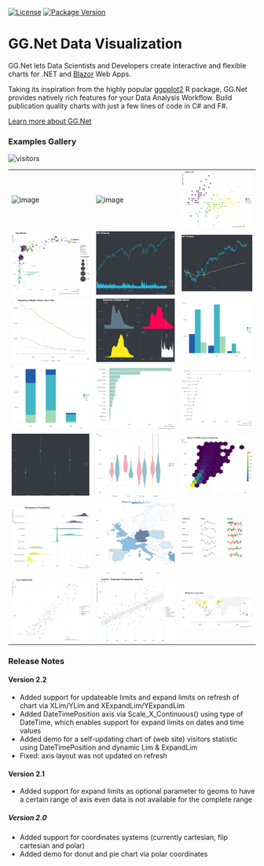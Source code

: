 [![License](https://img.shields.io/github/license/BlazorExtensions/Storage.svg?longCache=true&style=flat-square)](https://github.com/pablofrommars/GGNet/blob/master/LICENSE.TXT)
[![Package Version](https://img.shields.io/badge/nuget-v2.2.0-blue.svg?longCache=true&style=flat-square)](https://www.nuget.org/packages/Twins.Blazor.GGNet/2.2.0)
# GG.Net Data Visualization

GG.Net lets Data Scientists and Developers create interactive and flexible charts for .NET and [Blazor](https://dotnet.microsoft.com/apps/aspnet/web-apps/blazor) Web Apps.

Taking its inspiration from the highly popular [ggpplot2](https://ggplot2.tidyverse.org) R package, GG.Net provides natively rich features for your Data Analysis Workflow. Build publication quality charts with just a few lines of code in C# and F#.

[Learn more about GG.Net](https://pablofrommars.github.io/)

### Examples Gallery

![visitors](https://user-images.githubusercontent.com/52295393/103322181-774e1b00-4a3d-11eb-901b-62279e113ecb.gif) 

| | | |
|-|-|-|
![image](https://user-images.githubusercontent.com/52295393/103013648-ca0b6c80-453d-11eb-9370-50da64656f97.png) | ![image](https://user-images.githubusercontent.com/52295393/103013693-d8f21f00-453d-11eb-9124-44d3d98b65db.png) | ![](https://github.com/pablofrommars/GGNet.Site/blob/master/wwwroot/img/scatterplot.png)
![](https://github.com/pablofrommars/GGNet.Site/blob/master/wwwroot/img/bubbleplot.png) | ![](https://github.com/pablofrommars/GGNet.Site/blob/master/wwwroot/img/barchart.png) | ![](https://github.com/pablofrommars/GGNet.Site/blob/master/wwwroot/img/candlestick.png)
![](https://github.com/pablofrommars/GGNet.Site/blob/master/wwwroot/img/linechart.png) | ![](https://github.com/pablofrommars/GGNet.Site/blob/master/wwwroot/img/areachart.png) | ![](https://github.com/pablofrommars/GGNet.Site/blob/master/wwwroot/img/barplot.png) 
![](https://github.com/pablofrommars/GGNet.Site/blob/master/wwwroot/img/stacked.png) | ![](https://github.com/pablofrommars/GGNet.Site/blob/master/wwwroot/img/hbarplot.png) | ![](https://github.com/pablofrommars/GGNet.Site/blob/master/wwwroot/img/lolipop.png) 
![](https://github.com/pablofrommars/GGNet.Site/blob/master/wwwroot/img/errorbar.png) | ![](https://github.com/pablofrommars/GGNet.Site/blob/master/wwwroot/img/violin.png) | ![](https://github.com/pablofrommars/GGNet.Site/blob/master/wwwroot/img/hex.png) 
![](https://github.com/pablofrommars/GGNet.Site/blob/master/wwwroot/img/ridgeline.png) | ![](https://github.com/pablofrommars/GGNet.Site/blob/master/wwwroot/img/choropleth.png) | ![](https://github.com/pablofrommars/GGNet.Site/blob/master/wwwroot/img/sparkline.png) 
![](https://github.com/pablofrommars/GGNet.Site/blob/master/wwwroot/img/CFR.png) | ![](https://github.com/pablofrommars/GGNet.Site/blob/master/wwwroot/img/abline.png) | ![](https://github.com/pablofrommars/GGNet.Site/blob/master/wwwroot/img/bubblemap.png)

### Release Notes

#### Version 2.2
* Added support for updateable limits and expand limits on refresh of chart via XLim/YLim and XExpandLim/YExpandLim
* Added DateTimePosition axis via Scale_X_Continuous() using type of DateTime, which enables support for expand limits on dates and time values
* Added demo for a self-updating chart of (web site) visitors statistic using DateTimePosition and dynamic Lim & ExpandLim
* Fixed: axis layout was not updated on refresh

#### Version 2.1
* Added support for expand limits as optional parameter to geoms to have a certain range of axis even data is not available for the complete range

##### Version 2.0
* Added support for coordinates systems (currently cartesian, flip cartesian and polar)
* Added demo for donut and pie chart via polar coordinates
